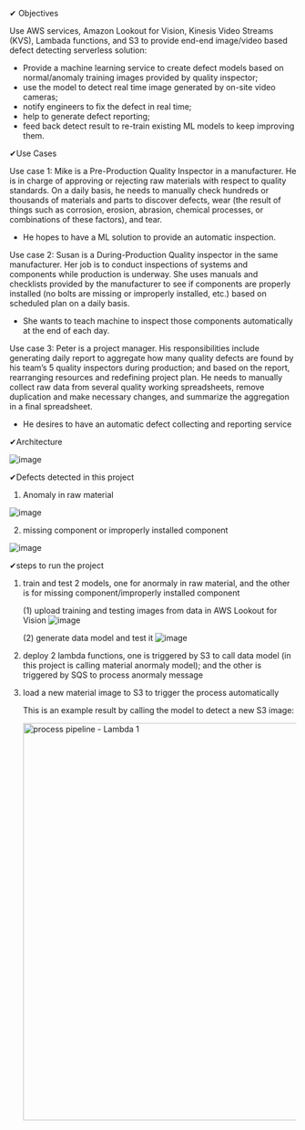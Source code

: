 ✔ Objectives

Use AWS services, Amazon Lookout for Vision, Kinesis Video Streams (KVS), Lambada functions, and S3 to provide end-end image/video based defect detecting serverless solution:
- Provide a machine learning service to create defect models based on normal/anomaly training images provided by quality inspector; 
- use the model to detect real time image generated by on-site video cameras; 
- notify engineers to fix the defect in real time; 
- help to generate defect reporting; 
- feed back detect result to re-train existing ML models to keep improving them.

✔Use Cases

Use case 1: Mike is a Pre-Production Quality Inspector in a manufacturer. He is in charge of approving or rejecting raw materials with respect to quality standards. On a daily basis, he needs to manually check hundreds or thousands of materials and parts to discover defects, wear (the result of things such as corrosion, erosion, abrasion, chemical processes, or combinations of these factors), and tear.
- He hopes to have a ML solution to provide an automatic inspection.
  
Use case 2: Susan is a During-Production Quality inspector in the same manufacturer. Her job is to conduct inspections of systems and components while production is underway. She uses manuals and checklists provided by the manufacturer to see if components are properly installed (no bolts are missing or improperly installed, etc.) based on scheduled plan on a daily basis. 
- She wants to teach machine to inspect those components automatically at the end of each day.
  
Use case 3: Peter is a project manager.  His responsibilities include generating daily report to aggregate how many quality defects are found by his team’s 5 quality inspectors during production; and based on the report, rearranging resources and redefining project plan. He needs to manually collect raw data from several quality working spreadsheets, remove duplication and make necessary changes, and summarize the aggregation in a final spreadsheet.
- He desires to have an automatic defect collecting and reporting service 

✔Architecture

![image](https://github.com/user-attachments/assets/8885e285-bb23-4547-b954-e43d2698d8ea)


✔Defects detected in this project

1.  Anomaly in raw material
   
![image](https://github.com/user-attachments/assets/d232fff6-e560-42f5-af15-8825b497d7df)

2. missing component or improperly installed component

![image](https://github.com/user-attachments/assets/42ca5293-7c4b-4dbc-b94e-3ca715943e7b)


✔steps to run the project
1. train and test 2 models, one for anormaly in raw material, and the other is for missing component/improperly installed component
   
   (1) upload training and testing images from data in AWS Lookout for Vision
    ![image](https://github.com/user-attachments/assets/b024a5cd-c5ba-421d-9cde-2b37c9b0186a)


   (2) generate data model and test it
    ![image](https://github.com/user-attachments/assets/ed438c1d-7e40-4f01-a484-2f7406be36a5)


2. deploy 2 lambda functions, one is triggered by S3 to call data model (in this project is calling material anormaly model); and the other is triggered by SQS to process anormaly message

3. load a new material image to S3 to trigger the process automatically

   This is an example result by calling the model to detect a new S3 image:

   <img width="697" alt="process pipeline - Lambda 1" src="https://github.com/user-attachments/assets/945d1e3e-c6a5-423b-8139-5d4d0c553f93">

